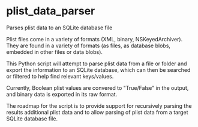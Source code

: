 # plist_data_parser
Parses plist data to an SQLite database file

Plist files come in a variety of formats (XML, binary, NSKeyedArchiver). They are found in a variety of formats (as files, as database blobs, embedded in other files or data blobs). 

This Python script will attempt to parse plist data from a file or folder and export the information to an SQLite database, which can then be searched or filtered to help find relevant keys/values.

Currently, Boolean plist values are convered to "True/False" in the output, and binary data is exported in its raw format.

The roadmap for the script is to provide support for recursively parsing the results additional plist data and to allow parsing of plist data from a target SQLite database file.
